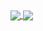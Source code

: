 <!--
**MiraiMindz/MiraiMindz** is a ✨ _special_ ✨ repository because its `README.md` (this file) appears on your GitHub profile.

Here are some ideas to get you started:

- 🔭 I’m currently working on ...
- 🌱 I’m currently learning ...
- 👯 I’m looking to collaborate on ...
- 🤔 I’m looking for help with ...
- 💬 Ask me about ...
- 📫 How to reach me: ...
- 😄 Pronouns: ...
- ⚡ Fun fact: ...
-->

<a href="https://github.com/MiraiMindz">
  <img align="center" src="https://github-readme-stats.vercel.app/api?username=MiraiMindz&show_icons=true&hide_rank=false&hide_title=true&include_all_commits=true&theme=nord" />
</a>
<a href="https://github.com/MiraiMindz">
  <img align="center" src="https://github-readme-stats.vercel.app/api/top-langs/?username=MiraiMindz&layout=compact&exclude_repo=vim-colorschemes-collection&theme=nord" />
</a>
